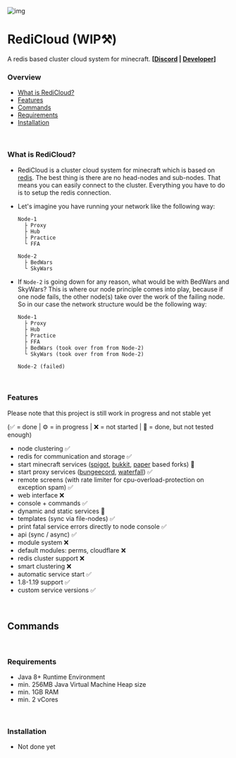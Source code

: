 ![img](https://wakatime.com/badge/github/InkaruNET/cloud.svg)
# RediCloud (WIP⚒️)
A redis based cluster cloud system for minecraft. **[[Discord](https://discord.gg/g2HV52VV4G) | [Developer](https://github.com/Suqatri)]**
<br>

### Overview
  - [What is RediCloud?](#what-is-redicloud)
  - [Features](#features)
  - [Commands](#commands)
  - [Requirements](#requirements)
  - [Installation](#installation)
  <br>

### What is RediCloud?
  - RediCloud is a cluster cloud system for minecraft which is based on [redis](https://redis.io). The best thing is there are no head-nodes and sub-nodes. That means you can easily connect to the cluster. Everything you have to do is to setup the redis connection.
  - Let's imagine you have running your network like the following way:
  
        Node-1
          ├ Proxy
          ├ Hub
          ├ Practice
          └ FFA
          
        Node-2
          ├ BedWars
          └ SkyWars

  - If `Node-2` is going down for any reason, what would be with BedWars and SkyWars? This is where our node principle comes into play, because if one node fails, the other node(s) take over the work of the failing node. So in our case the network structure would be the following way:

        Node-1
          ├ Proxy
          ├ Hub
          ├ Practice
          ├ FFA
          ├ BedWars (took over from from Node-2)
          └ SkyWars (took over from from Node-2)
          
        Node-2 (failed)    
<br>

### Features 
Please note that this project is still work in progress and not stable yet

(✅ = done | ⚙️ = in progress | ❌ = not started | 🚧 = done, but not tested enough)
  - node clustering ✅
  - redis for communication and storage ✅
  - start minecraft services ([spigot](https://getbukkit.org/download/spigot), [bukkit](https://getbukkit.org/download/craftbukkit), [paper](https://papermc.io) based forks) 🚧
  - start proxy services ([bungeecord](https://www.spigotmc.org/wiki/bungeecord/), [waterfall](https://github.com/PaperMC/Waterfall)) ✅
  - remote screens (with rate limiter for cpu-overload-protection on exception spam) ✅
  - web interface ❌
  - console + commands ✅
  - dynamic and static services 🚧
  - templates (sync via file-nodes) ✅
  - print fatal service errors directly to node console ✅ 
  - api (sync / async) ✅
  - module system ❌
  - default modules: perms, cloudflare ❌
  - redis cluster support ❌
  - smart clustering ❌
  - automatic service start ✅
  - 1.8-1.19 support ✅
  - custom service versions ✅
<br>

## Commands
<br>

### Requirements 
  - Java 8+ Runtime Environment
  - min. 256MB Java Virtual Machine Heap size
  - min. 1GB RAM
  - min. 2 vCores
<br>

### Installation
  - Not done yet
